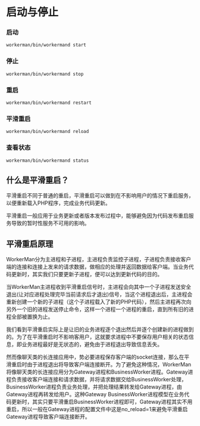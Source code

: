 # 启动与停止

### 启动
```workerman/bin/workermand start```

### 停止
```workerman/bin/workermand stop```

### 重启
```workerman/bin/workermand restart```

### 平滑重启
```workerman/bin/workermand reload```

### 查看状态
```workerman/bin/workermand status```


## 什么是平滑重启？

平滑重启不同于普通的重启，平滑重启可以做到在不影响用户的情况下重启服务，以便重新载入PHP程序，完成业务代码更新。

平滑重启一般应用于业务更新或者版本发布过程中，能够避免因为代码发布重启服务导致的暂时性服务不可用的影响。

## 平滑重启原理

WorkerMan分为主进程和子进程，主进程负责监控子进程，子进程负责接收客户端的连接和连接上发来的请求数据，做相应的处理并返回数据给客户端。当业务代码更新时，其实我们只要更新子进程，便可以达到更新代码的目的。

当WorkerMan主进程收到平滑重启信号时，主进程会向其中一个子进程发送安全退出(让对应进程处理完毕当前请求后才退出)信号，当这个进程退出后，主进程会重新创建一个新的子进程（这个子进程载入了新的PHP代码），然后主进程再次向另外一个旧的进程发送停止命令，这样一个进程一个进程的重启，直到所有旧的进程全部被置换为止。

我们看到平滑重启实际上是让旧的业务进程逐个退出然后并逐个创建新的进程做到的。为了在平滑重启时不影响客用户，这就要求进程中不要保存用户相关的状态信息，即业务进程最好是无状态的，避免由于进程退出导致信息丢失。

然而像聊天类的长连接应用中，势必要进程保存客户端的socket连接，那么在平滑重启时由于进程退出将导致客户端连接断开。为了避免这种情况，WorkerMan将像聊天类的长连接应用分为Gateway进程和BusinessWorker进程。Gateway进程负责接收客户端连接和请求数据，并将请求数据交给BusinessWorker处理，BusinessWorker进程负责业务处理，并把处理结果转发给Gateway进程，由Gateway进程再转发给用户。这种Gateway BusinessWorker进程模型在业务代码更新时，其实只要平滑重启BusinessWorker进程即可，Gateway进程其实不用重启，所以一般在Gateway进程的配置文件中这是no_reload=1来避免平滑重启Gateway进程导致客户端连接断开。


